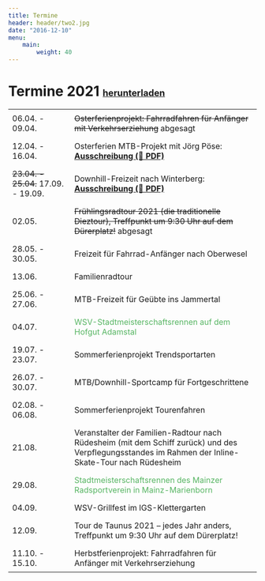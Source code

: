 ```yaml
---
title: Termine
header: header/two2.jpg
date: "2016-12-10"
menu: 
    main:
        weight: 40
---
```


# Termine 2021 <span class="small-header">[herunterladen](termine/WSV-Termine2021.pdf)</span>

Datum | Event
--- | ---
06.04. - 09.04. | <strike>Osterferienprojekt: Fahrradfahren für Anfänger mit Verkehrserziehung</strike> <span class="canceled">abgesagt</span>
12.04. - 16.04. | Osterferien MTB-Projekt mit Jörg Pöse: **[Ausschreibung (📄 PDF)](termine/WSV-Radfahren-Osterferien-2021.pdf)**
<strike>23.04. - 25.04.</strike> <span class="canceled">17.09. - 19.09.</span> | Downhill-Freizeit nach Winterberg: **[Ausschreibung (📄 PDF)](termine/WSV-Downhillfreizeit-2021.pdf)**
02.05. | <strike>Frühlingsradtour 2021 (die traditionelle Dieztour), Treffpunkt um 9:30 Uhr auf dem Dürerplatz!</strike> <span class="canceled">abgesagt</span>
28.05. - 30.05. | Freizeit für Fahrrad-Anfänger nach Oberwesel
13.06. | Familienradtour
25.06. - 27.06. | MTB-Freizeit für Geübte ins Jammertal
04.07. | <span class="race">WSV-Stadtmeisterschaftsrennen auf dem Hofgut Adamstal</span>
19.07. - 23.07. | Sommerferienprojekt Trendsportarten
26.07. - 30.07. | MTB/Downhill-Sportcamp für Fortgeschrittene
02.08. - 06.08. | Sommerferienprojekt Tourenfahren
21.08. | Veranstalter der Familien-Radtour nach Rüdesheim (mit dem Schiff zurück) und des Verpflegungsstandes im Rahmen der Inline-Skate-Tour nach Rüdesheim
29.08. | <span class="race">Stadtmeisterschaftsrennen des Mainzer Radsportverein in Mainz-Marienborn</span>
04.09. | WSV-Grillfest im IGS-Klettergarten
12.09. | Tour de Taunus 2021 – jedes Jahr anders, Treffpunkt um 9:30 Uhr auf dem Dürerplatz!
11.10. - 15.10. | Herbstferienprojekt: Fahrradfahren für Anfänger mit Verkehrserziehung

<style type="text/css">
	thead {
		display: none;
	}

	td:first-child {
		width: 110px;
	}

	td, th {
		border: none;
		padding: 0.5em 0.5em;
	}

	.tanz {
		color: #0093eb;
	}

	.race {
		color: #57b563;
	}

	.small-header {
		font-size: 0.65em;
	}

</style>
